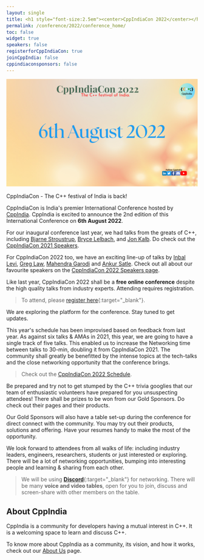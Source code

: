 ```yaml
---
layout: single
title: <h1 style="font-size:2.5em"><center>CppIndiaCon 2022</center></h1><center><p style="font-size:1.5em">The C++ festival of India</p></center>
permalink: /conference/2022/conference_home/
toc: false
widget: true
speakers: false
registerforCppIndiaCon: true
joinCppIndia: false
cppindiaconsponsors: false
---
```


[![CppIndiaCon](/conference/2022/graphics/CpIndiaCon2022.png "CppIndiaCon2022")](/conference/2022/CppIndiaCon-reg-form/)

CppIndiaCon - The C++ festival of India is back!  

CppIndiaCon is India's premier International Conference hosted by [CppIndia](/_pages/about_us). CppIndia is excited to announce the 2nd edition of this International Conference on **6th August 2022**.

For our inaugural conference last year, we had talks from the greats of C++, including [Bjarne Stroustrup](/conference/2021/speakers/bjarne/), [Bryce Lelbach](/conference/2021/speakers/bryce/), and [Jon Kalb](/conference/2021/speakers/jonkalb/). Do check out the [CppIndiaCon 2021 Speakers](/conference/2021/speakers/speakers/).

For CppIndiaCon 2022 too, we have an exciting line-up of talks by [Inbal Levi](/conference/2022/speakers/speakers/), [Greg Law](/conference/2022/speakers/speakers/), [Mahendra Garodi](/conference/2022/speakers/speakers/) and [Ankur Satle](/conference/2022/speakers/speakers/). Check out all about our favourite speakers on the [CppIndiaCon 2022 Speakers page](/conference/2022/speakers/speakers/).

Like last year, CppIndiaCon 2022 shall be a **free online conference** despite the high quality talks from industry experts. Attending requires registration.

>To attend, please [register here](/conference/2022/CppIndiaCon-reg-form/){:target="_blank"}.

We are exploring the platform for the conference. Stay tuned to get updates.

This year's schedule has been improvised based on feedback from last year. As against six talks & AMAs in 2021, this year, we are going to have a single track of five talks. This enabled us to increase the Networking time between talks to 30-min, doubling it from CppIndiaCon 2021. The community shall greatly be benefitted by the intense topics at the tech-talks and the close networking opportunity that the conference brings.

>Check out the [CppIndiaCon 2022 Schedule](/conference/2022/schedule/).

Be prepared and try not to get stumped by the C++ trivia googlies that our team of enthusiastic volunteers have prepared for you unsuspecting attendees! There shall be prizes to be won from our Gold Sponsors. Do check out their pages and their products.

Our Gold Sponsors will also have a table set-up during the conference for direct connect with the community. You may try out their products, solutions and offering. Have your resumes handy to make the most of the opportunity.

<!-- The conference will start at **10:00 AM IST**. Use this to check time in your [time zone](https://savvytime.com/converter/ist/aug-15-2021/10-00am){:target="_blank"}. -->

We look forward to attendees from all walks of life: including industry leaders, engineers, researchers, students or just interested or exploring. There will be a lot of networking opportunities, bumping into interesting people and learning & sharing from each other.

>We will be using [**Discord**](https://discord.gg/Wz42tX5){:target="_blank"} for networking.
There will be many **voice and video tables**, open for you to join, discuss and screen-share with other members on the table.

<!--CppIndia also invites you to submit your talk for the CppIndiaCon 2022. Do capitalize on the chance to share the stage with renowned speakers and make an impact yourself!

>[Call For Speakers](/conference/2022/call-for-speakers/){:target="_blank"} -->

## About CppIndia 

CppIndia is a community for developers having a mutual interest in C++. It is a welcoming space to learn and discuss C++.

To know more about CppIndia as a community, its vision, and how it works, check out our [About Us](/_pages/about_us) page.
